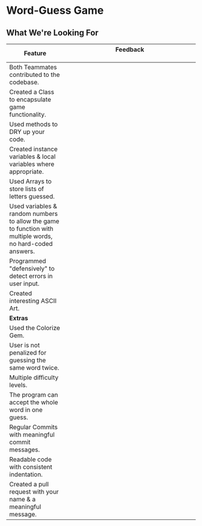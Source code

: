 # Word-Guess Game
## What We're Looking For

|  Feature 	|   Feedback	&nbsp;&nbsp;&nbsp;&nbsp;&nbsp;&nbsp;&nbsp;&nbsp;&nbsp;&nbsp;&nbsp;&nbsp;&nbsp;&nbsp;&nbsp;&nbsp;&nbsp;&nbsp;&nbsp;&nbsp;&nbsp;&nbsp;&nbsp;&nbsp;&nbsp;&nbsp;&nbsp;&nbsp;&nbsp;&nbsp;&nbsp;&nbsp;&nbsp;&nbsp;&nbsp;&nbsp;&nbsp;&nbsp;&nbsp;&nbsp;&nbsp;&nbsp;&nbsp;&nbsp;&nbsp;&nbsp;&nbsp;&nbsp;&nbsp;&nbsp;&nbsp;&nbsp;&nbsp;&nbsp;&nbsp;&nbsp;&nbsp;&nbsp;&nbsp;&nbsp;&nbsp;&nbsp;&nbsp;&nbsp;&nbsp;&nbsp;&nbsp;&nbsp;&nbsp;&nbsp;&nbsp;&nbsp;&nbsp;&nbsp;&nbsp;&nbsp;&nbsp;|
|---	|---	|
|   Both Teammates contributed to the codebase.	|   	|
|   Created a Class to encapsulate game functionality.	|   	|
|   Used methods to DRY up your code.	|   	|
|   Created instance variables & local variables where appropriate.	|   	|
|   Used Arrays to store lists of letters guessed.	|   	|
|   Used variables & random numbers to allow the game to function with multiple words, no hard-coded answers.	|   	|
|   Programmed "defensively" to detect errors in user input.	|   	|
|   Created interesting ASCII Art.	|   	|
|   **Extras**	|   	|
|   Used the Colorize Gem.	|   	|
|   User is not penalized for guessing the same word twice.	|   	|
|   Multiple difficulty levels.	|   	|
|   The program can accept the whole word in one guess.	|   	|
|  Regular Commits with meaningful commit messages. 	|   	|
|  Readable code with consistent indentation. 	|   	|
|  Created a pull request with your name & a meaningful message. 	|   	|
